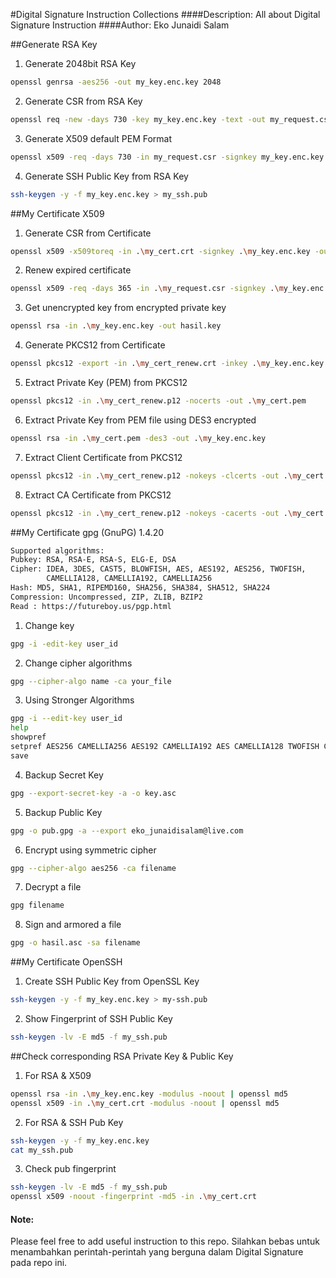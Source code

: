 #Digital Signature Instruction Collections
####Description: All about Digital Signature Instruction
####Author: Eko Junaidi Salam


##Generate RSA Key

1. Generate 2048bit RSA Key
```bash
openssl genrsa -aes256 -out my_key.enc.key 2048
```

2. Generate CSR from RSA Key
```bash
openssl req -new -days 730 -key my_key.enc.key -text -out my_request.csr
```

3. Generate X509 default PEM Format
```bash
openssl x509 -req -days 730 -in my_request.csr -signkey my_key.enc.key -out my_cert.crt
```

4. Generate SSH Public Key from RSA Key
```bash
ssh-keygen -y -f my_key.enc.key > my_ssh.pub
```


##My Certificate X509

1. Generate CSR from Certificate
```bash
openssl x509 -x509toreq -in .\my_cert.crt -signkey .\my_key.enc.key -out .\my_request.csr
```

2. Renew expired certificate
```bash
openssl x509 -req -days 365 -in .\my_request.csr -signkey .\my_key.enc.key -out .\my_cert_renew.crt
```

3. Get unencrypted key from encrypted private key
```bash
openssl rsa -in .\my_key.enc.key -out hasil.key
```

4. Generate PKCS12 from Certificate
```bash
openssl pkcs12 -export -in .\my_cert_renew.crt -inkey .\my_key.enc.key -out .\my_cert_renew.p12
```

5. Extract Private Key (PEM) from PKCS12
```bash
openssl pkcs12 -in .\my_cert_renew.p12 -nocerts -out .\my_cert.pem
```

6. Extract Private Key from PEM file using DES3 encrypted
```bash
openssl rsa -in .\my_cert.pem -des3 -out .\my_key.enc.key
```

7. Extract Client Certificate from PKCS12
```bash
openssl pkcs12 -in .\my_cert_renew.p12 -nokeys -clcerts -out .\my_cert.crt
```

8. Extract CA Certificate from PKCS12
```bash
openssl pkcs12 -in .\my_cert_renew.p12 -nokeys -cacerts -out .\my_cert.crt
```


##My Certificate gpg (GnuPG) 1.4.20
```bash
Supported algorithms:
Pubkey: RSA, RSA-E, RSA-S, ELG-E, DSA
Cipher: IDEA, 3DES, CAST5, BLOWFISH, AES, AES192, AES256, TWOFISH,
        CAMELLIA128, CAMELLIA192, CAMELLIA256
Hash: MD5, SHA1, RIPEMD160, SHA256, SHA384, SHA512, SHA224
Compression: Uncompressed, ZIP, ZLIB, BZIP2
Read : https://futureboy.us/pgp.html
```

1. Change key
```bash
gpg -i -edit-key user_id
```

2. Change cipher algorithms
```bash
gpg --cipher-algo name -ca your_file
```

3. Using Stronger Algorithms
```bash
gpg -i --edit-key user_id 
help
showpref
setpref AES256 CAMELLIA256 AES192 CAMELLIA192 AES CAMELLIA128 TWOFISH CAST5 3DES SHA512 SHA384 SHA256 SHA224 SHA1 RIPEMD160 ZLIB BZIP2 ZIP Uncompressed
save
```

4. Backup Secret Key
```bash
gpg --export-secret-key -a -o key.asc
```

5. Backup Public Key
```bash
gpg -o pub.gpg -a --export eko_junaidisalam@live.com
```

6. Encrypt using symmetric cipher
```bash
gpg --cipher-algo aes256 -ca filename
```

7. Decrypt a file
```bash
gpg filename
```

8. Sign and armored a file
```bash
gpg -o hasil.asc -sa filename
```



##My Certificate OpenSSH
1. Create SSH Public Key from OpenSSL Key
```bash
ssh-keygen -y -f my_key.enc.key > my-ssh.pub
```

2. Show Fingerprint of SSH Public Key
```bash
ssh-keygen -lv -E md5 -f my_ssh.pub
```



##Check corresponding RSA Private Key & Public Key
1. For RSA & X509
```bash
openssl rsa -in .\my_key.enc.key -modulus -noout | openssl md5
openssl x509 -in .\my_cert.crt -modulus -noout | openssl md5
```

2. For RSA & SSH Pub Key
```bash
ssh-keygen -y -f my_key.enc.key
cat my_ssh.pub
```

3. Check pub fingerprint
```bash
ssh-keygen -lv -E md5 -f my_ssh.pub
openssl x509 -noout -fingerprint -md5 -in .\my_cert.crt
```



#### Note:
Please feel free to add useful instruction to this repo. Silahkan bebas untuk menambahkan perintah-perintah yang berguna dalam Digital Signature pada repo ini.
